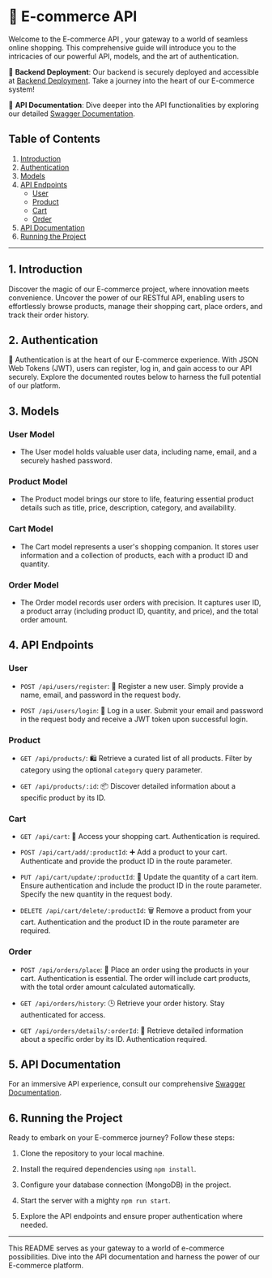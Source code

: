 # 🌟 E-commerce API

Welcome to the E-commerce API , your gateway to a world of seamless online shopping. This comprehensive guide will introduce you to the intricacies of our powerful API, models, and the art of authentication.

🚀 **Backend Deployment**: Our backend is securely deployed and accessible at [Backend Deployment](https://e-commerce-api-with-node-js.onrender.com). Take a journey into the heart of our E-commerce system!

📘 **API Documentation**: Dive deeper into the API functionalities by exploring our detailed [Swagger Documentation](https://e-commerce-api-with-node-js.onrender.com/api-docs/).

## Table of Contents

1. [Introduction](#1-introduction)
2. [Authentication](#2-authentication)
3. [Models](#3-models)
4. [API Endpoints](#4-api-endpoints)
   - [User](#user-model)
   - [Product](#product-model)
   - [Cart](#cart-model)
   - [Order](#order-model)
5. [API Documentation](#5-api-documentation)
6. [Running the Project](#6-running-the-project)

---

## 1. Introduction

Discover the magic of our E-commerce project, where innovation meets convenience. Uncover the power of our RESTful API, enabling users to effortlessly browse products, manage their shopping cart, place orders, and track their order history.

## 2. Authentication

🔐 Authentication is at the heart of our E-commerce experience. With JSON Web Tokens (JWT), users can register, log in, and gain access to our API securely. Explore the documented routes below to harness the full potential of our platform.

## 3. Models

### User Model

- The User model holds valuable user data, including name, email, and a securely hashed password.

### Product Model

- The Product model brings our store to life, featuring essential product details such as title, price, description, category, and availability.

### Cart Model

- The Cart model represents a user's shopping companion. It stores user information and a collection of products, each with a product ID and quantity.

### Order Model

- The Order model records user orders with precision. It captures user ID, a product array (including product ID, quantity, and price), and the total order amount.

## 4. API Endpoints

### User

- `POST /api/users/register`: 📝 Register a new user. Simply provide a name, email, and password in the request body.

- `POST /api/users/login`: 🚪 Log in a user. Submit your email and password in the request body and receive a JWT token upon successful login.

### Product

- `GET /api/products/`: 🛍️ Retrieve a curated list of all products. Filter by category using the optional `category` query parameter.

- `GET /api/products/:id`: 📦 Discover detailed information about a specific product by its ID.

### Cart

- `GET /api/cart`: 🛒 Access your shopping cart. Authentication is required.

- `POST /api/cart/add/:productId`: ➕ Add a product to your cart. Authenticate and provide the product ID in the route parameter.

- `PUT /api/cart/update/:productId`: 🔄 Update the quantity of a cart item. Ensure authentication and include the product ID in the route parameter. Specify the new quantity in the request body.

- `DELETE /api/cart/delete/:productId`: 🗑️ Remove a product from your cart. Authentication and the product ID in the route parameter are required.

### Order

- `POST /api/orders/place`: 🛒 Place an order using the products in your cart. Authentication is essential. The order will include cart products, with the total order amount calculated automatically.

- `GET /api/orders/history`: 🕒 Retrieve your order history. Stay authenticated for access.

- `GET /api/orders/details/:orderId`: 📜 Retrieve detailed information about a specific order by its ID. Authentication required.

## 5. API Documentation

For an immersive API experience, consult our comprehensive [Swagger Documentation](https://e-commerce-api-with-node-js.onrender.com/api-docs/).

## 6. Running the Project

Ready to embark on your E-commerce journey? Follow these steps:

1. Clone the repository to your local machine.

2. Install the required dependencies using `npm install`.

3. Configure your database connection (MongoDB) in the project.

4. Start the server with a mighty `npm run start`.

5. Explore the API endpoints and ensure proper authentication where needed.

---

This README serves as your gateway to a world of e-commerce possibilities. Dive into the API documentation and harness the power of our E-commerce platform.